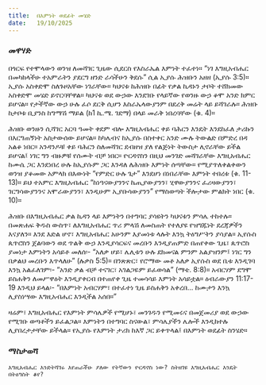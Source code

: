 ```yaml
---
title:  በእምነት ወደፊት መሄድ
date:   19/10/2025
---
```


### መዋሃድ

በጎርፍ የተሞላውን ወንዝ ለመሻገር ጊዜው ሲደርስ የእስራኤል እምነት ተፈተነ። “ነገ እግዚአብሔር በመካከላችሁ ተአምራትን ያደርግ ዘንድ ራሳችሁን ቅደሱ” ሲል ኢያሱ ሕዝቡን አዘዘ (ኢያሱ 3:5)። ኢያሱ አስቀድሞ ስለጉዞአቸው ነገራቸው። ካህናቱ ከሕዝቡ በፊት የቃል ኪዳኑን ታቦት ተሸክመው አስቀድሞ መሄድ ይኖርባቸዋል። ካህናቱ ወደ ውኃው እንደገቡ የላይኛው የወንዙ ውኃ ቆሞ አንድ ክምር ይሆናል። የታችኛው ውኃ ሁሉ ፈሶ ደርቅ ሲሆን እስራኤላውያንም በደረቅ መሬት ላይ ይሻገራሉ። ሕዝቡ ከታቦቱ ቢያንስ ከግማሽ ማይል (ከ1 ኪ.ሜ. ገደማ) በላይ መራቅ ነበረባቸው (ቁ. 4)።

ሕዝቡ ወንዙን ሲሻገር አርባ ዓመት ቀደም ብሎ እግዚአብሔር ቀይ ባሕርን እንዴት እንደከፈለ ታሪኩን በእርግጠኝነት አስታውሰው ይሆናል። ከካሌብና ከኢያሱ በስተቀር አንድ ሙሉ ትውልድ በምድረ በዳ አልቆ ነበር። አንዳንዶቹ ቀይ ባሕርን ስለመሻገር ደብዘዝ ያለ የልጅነት ትውስታ ሊኖራቸው ይችል ይሆናል፤ ነገር ግን ብዙዎቹ የሰሙት ብቻ ነበር። ዮርዳኖስን በዚህ መንገድ መሻገራቸው እግዚአብሔር ከሙሴ ጋር እንደነበረ ሁሉ ከኢያሱም ጋር እንዳለ ለሕዝቡ እምነት ሰጣቸው። የሚያጥለቀልቀውን ወንዝ ያቆመው አምላክ በእውነት “የምድር ሁሉ ጌታ” እንደሆነ በነበራቸው እምነት ተበረቱ (ቁ. 11-13)። ይህ ተአምር እግዚአብሔር “ከነዓናውያንንና ኬጢያውያንን፣ ሂዋውያንንና ፈሪዛውያንን፣ ገርግሳውያንንና አሞራውያንን፣ እንዲሁም ኢያቡሳውያንን” የማስወጣት ችሎታው ምልክት ነበር (ቁ. 10)።

ሕዝቡ በእግዚአብሔር ቃል ኪዳን ላይ እምነትን በተግባር ያሳዩትን ካህናቱን ምሳሌ ተከተሉ። በመጽሐፍ ቅዱስ ውስጥ፣ ለእግዚአብሔር ጥሪ ምላሽ ለመስጠት የተለያዩ የዝግጁነት ደረጃዎችን እናያለን። እንደ እድል ሆኖ፣ እግዚአብሔር አሁንም እያመነቱ ላሉት እንኳ ትዕግሥትን ያሳያል። ኢየሱስ ጴጥሮስን ጀልባውን ወደ ጥልቅ ውኃ እንዲያሳርፍና መረቡን እንዲያጠምድ በጠየቀው ጊዜ፣ ጴጥሮስ ያመነታ እምነትን አሳይቶ መለሰ፡- “አለቃ ሆይ፣ ሌሊቱን ሁሉ ደክመናል ምንም አልያዝንም፤ ነገር ግን በቃልህ መረቡን እጥላለሁ” (ሉቃስ 5:5)። በንጽጽር፣ የሮማው መቶ አለቃ ኢየሱስ ወደ ቤቱ እንዲገባ እንኳ አልፈለገም፡- “አንድ ቃል ብቻ ተናገር፣ አገልጋዬም ይፈወሳል” (ማቴ. 8:8)። አብርሃም ደግሞ ይስሐቅን ለመሥዋዕት እንዲያቀርብ በተጠየቀ ጊዜ ተመሳሳይ እምነት አሳይቷል። ዕብራውያን 11:17-19 እንዲህ ይላል፡- “በእምነት አብርሃም፣ በተፈተነ ጊዜ ይስሐቅን አቀረበ... ከሙታን እንኳ ሊያስነሣው እግዚአብሔር እንዲችል አሰበ።”

ዛሬም፣ እግዚአብሔር የእምነት ምሳሌዎች የሚሆኑ፣ መንገዱን የሚመሩና በመጀመሪያ ወደ ውኃው የሚገቡ ወጣቶችን ይፈልጋል። እምነትን በተግባር ስናውል፣ ምሳሌያችን ሌሎች እንዲከተሉ ሊያበረታታቸው ይችላል። የኢያሱ የእምነት ታሪክ ከእኛ ጋር ይቀጥላል፤ በእምነት ወደፊት ስንሄድ።

### ማስታወሻ
`እግዚአብሔር እንድትሻገሩ እየጠራችሁ ያለው የትኛውን ዮርዳኖስ ነው? ስትዘገዩ እግዚአብሔር እንዴት በትዕግስት ቆየ?
`